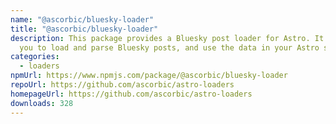 ```yaml
---
name: "@ascorbic/bluesky-loader"
title: "@ascorbic/bluesky-loader"
description: This package provides a Bluesky post loader for Astro. It allows
  you to load and parse Bluesky posts, and use the data in your Astro site.
categories:
  - loaders
npmUrl: https://www.npmjs.com/package/@ascorbic/bluesky-loader
repoUrl: https://github.com/ascorbic/astro-loaders
homepageUrl: https://github.com/ascorbic/astro-loaders
downloads: 328
---
```

